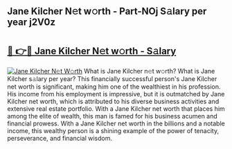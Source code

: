 ## Jane Kilcher N𝚎t w𝚘rth - Part-NOj S𝚊lary per year j2V0z

# <h2><a href="http://gc1z46p.nevu.top/?p=Jane+Kilcher">🔗 👉🔴 Jane Kilcher N𝚎t w𝚘rth - S𝚊lary</a></h2>

[![Jane Kilcher N𝚎t W𝚘rth](https://i.imgur.com/Oavwk0R.jpeg)](http://gc1z46p.nevu.top/?p=Jane+Kilcher)
What is Jane Kilcher n𝚎t w𝚘rth? What is Jane Kilcher s𝚊lary per year?
This financially successful person's Jane Kilcher net worth is significant, making him one of the wealthiest in his profession. His income from his employment is impressive, but it is outmatched by Jane Kilcher net worth, which is attributed to his diverse business activities and extensive real estate portfolio. With a Jane Kilcher net worth that places him among the elite of wealth, this man is famed for his business acumen and financial prowess. With a Jane Kilcher net worth in the billions and a notable income, this wealthy person is a shining example of the power of tenacity, perseverance, and financial wisdom.
